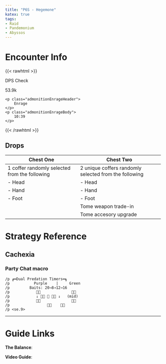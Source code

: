 ```yaml
---
title: "P6S - Hegemone"
katex: true
tags:
- Raid
- Pandemonium
- Abyssos
---
```


# Encounter Info

{{< rawhtml >}}
<div class="admonitionDiv">
	<p class="admonitionDamageHeader">
		DPS Check
	</p>
	<p class="admonitionDamageBody">
		53.9k
	</p>

	<p class="admonitionEnrageHeader">
		Enrage
	</p>
	<p class="admonitionEnrageBody">
		10:39
	</p>
</div>
{{< /rawhtml >}}

## Drops
**Chest One** | **Chest Two** 
------------ | ------------ 
1 coffer randomly selected from the following |2 unique coffers randomly selected from the following
	- Head| - Head 
	- Hand| - Hand 
	- Foot| - Foot 
  || Tome weapon trade-in
  || Tome accesory upgrade  
  
# Strategy Reference

## Cachexia

### Party Chat macro
```
/p ┏━Dual Predation Timers━┓
/p           Purple    |     Green 
/p         Baits: 20→8→12→16     
/p                              
/p            ↓    ↓   (mid)    
/p                           
/p                               
/p <se.9>
```


---

# Guide Links
**The Balance**: 

**Video Guide**: 
